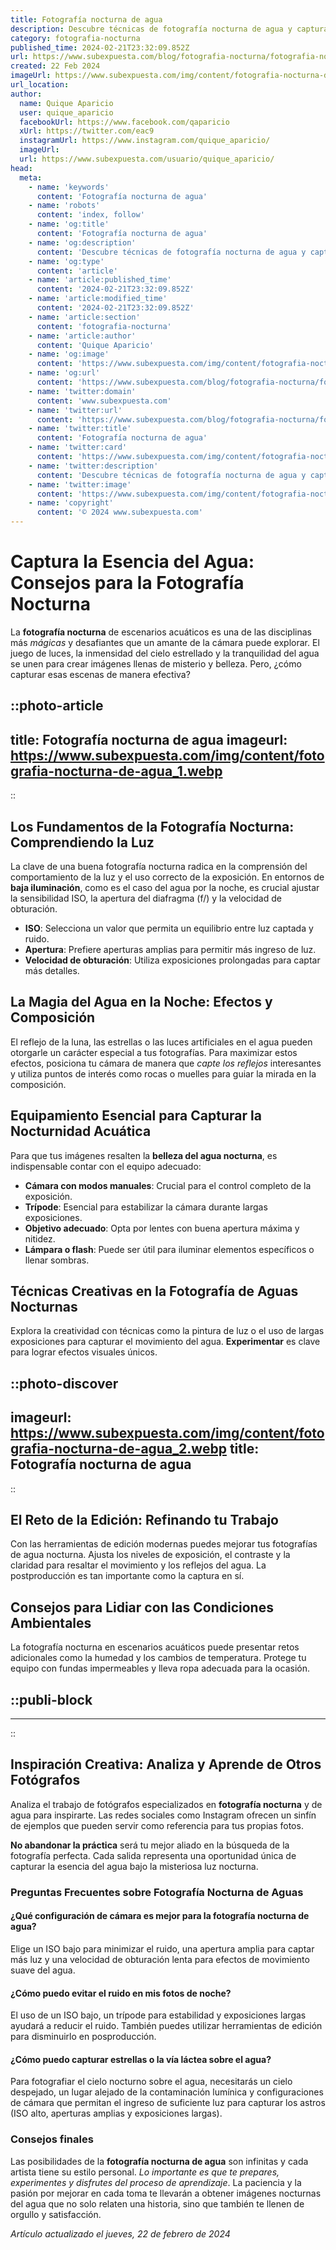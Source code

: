 ```yaml
---
title: Fotografía nocturna de agua
description: Descubre técnicas de fotografía nocturna de agua y captura la esencia mágica del mundo acuático bajo las estrellas.
category: fotografia-nocturna
published_time: 2024-02-21T23:32:09.852Z
url: https://www.subexpuesta.com/blog/fotografia-nocturna/fotografia-nocturna-de-agua
created: 22 Feb 2024
imageUrl: https://www.subexpuesta.com/img/content/fotografia-nocturna-de-agua_1.webp
url_location:
author:
  name: Quique Aparicio
  user: quique_aparicio
  facebookUrl: https://www.facebook.com/qaparicio
  xUrl: https://twitter.com/eac9
  instagramUrl: https://www.instagram.com/quique_aparicio/
  imageUrl: 
  url: https://www.subexpuesta.com/usuario/quique_aparicio/
head:
  meta:
    - name: 'keywords'
      content: 'Fotografía nocturna de agua'
    - name: 'robots'
      content: 'index, follow'
    - name: 'og:title'
      content: 'Fotografía nocturna de agua'
    - name: 'og:description'
      content: 'Descubre técnicas de fotografía nocturna de agua y captura la esencia mágica del mundo acuático bajo las estrellas.'
    - name: 'og:type'
      content: 'article'
    - name: 'article:published_time'
      content: '2024-02-21T23:32:09.852Z'
    - name: 'article:modified_time'
      content: '2024-02-21T23:32:09.852Z'
    - name: 'article:section'
      content: 'fotografia-nocturna'
    - name: 'article:author'
      content: 'Quique Aparicio'
    - name: 'og:image'
      content: 'https://www.subexpuesta.com/img/content/fotografia-nocturna-de-agua_1.webp'
    - name: 'og:url'
      content: 'https://www.subexpuesta.com/blog/fotografia-nocturna/fotografia-nocturna-de-agua'
    - name: 'twitter:domain'
      content: 'www.subexpuesta.com'
    - name: 'twitter:url'
      content: 'https://www.subexpuesta.com/blog/fotografia-nocturna/fotografia-nocturna-de-agua'
    - name: 'twitter:title'
      content: 'Fotografía nocturna de agua'
    - name: 'twitter:card'
      content: 'https://www.subexpuesta.com/img/content/fotografia-nocturna-de-agua_1.webp'
    - name: 'twitter:description'
      content: 'Descubre técnicas de fotografía nocturna de agua y captura la esencia mágica del mundo acuático bajo las estrellas.'
    - name: 'twitter:image'
      content: 'https://www.subexpuesta.com/img/content/fotografia-nocturna-de-agua_1.webp'
    - name: 'copyright'
      content: '© 2024 www.subexpuesta.com'
---
```

# Captura la Esencia del Agua: Consejos para la Fotografía Nocturna

La **fotografía nocturna** de escenarios acuáticos es una de las disciplinas más *mágicas* y desafiantes que un amante de la cámara puede explorar. El juego de luces, la inmensidad del cielo estrellado y la tranquilidad del agua se unen para crear imágenes llenas de misterio y belleza. Pero, ¿cómo capturar esas escenas de manera efectiva?


::photo-article
---
title: Fotografía nocturna de agua
imageurl: https://www.subexpuesta.com/img/content/fotografia-nocturna-de-agua_1.webp
---
::


## Los Fundamentos de la Fotografía Nocturna: Comprendiendo la Luz

La clave de una buena fotografía nocturna radica en la comprensión del comportamiento de la luz y el uso correcto de la exposición. En entornos de **baja iluminación**, como es el caso del agua por la noche, es crucial ajustar la sensibilidad ISO, la apertura del diafragma (f/) y la velocidad de obturación.

- **ISO**: Selecciona un valor que permita un equilibrio entre luz captada y ruido.
- **Apertura**: Prefiere aperturas amplias para permitir más ingreso de luz.
- **Velocidad de obturación**: Utiliza exposiciones prolongadas para captar más detalles.

## La Magia del Agua en la Noche: Efectos y Composición

El reflejo de la luna, las estrellas o las luces artificiales en el agua pueden otorgarle un carácter especial a tus fotografías. Para maximizar estos efectos, posiciona tu cámara de manera que *capte los reflejos* interesantes y utiliza puntos de interés como rocas o muelles para guiar la mirada en la composición.

## Equipamiento Esencial para Capturar la Nocturnidad Acuática

Para que tus imágenes resalten la **belleza del agua nocturna**, es indispensable contar con el equipo adecuado:

- **Cámara con modos manuales**: Crucial para el control completo de la exposición.
- **Trípode**: Esencial para estabilizar la cámara durante largas exposiciones.
- **Objetivo adecuado**: Opta por lentes con buena apertura máxima y nitidez.
- **Lámpara o flash**: Puede ser útil para iluminar elementos específicos o llenar sombras.

## Técnicas Creativas en la Fotografía de Aguas Nocturnas

Explora la creatividad con técnicas como la pintura de luz o el uso de largas exposiciones para capturar el movimiento del agua. **Experimentar** es clave para lograr efectos visuales únicos.


::photo-discover
---
imageurl: https://www.subexpuesta.com/img/content/fotografia-nocturna-de-agua_2.webp
title: Fotografía nocturna de agua
---
::


## El Reto de la Edición: Refinando tu Trabajo

Con las herramientas de edición modernas puedes mejorar tus fotografías de agua nocturna. Ajusta los niveles de exposición, el contraste y la claridad para resaltar el movimiento y los reflejos del agua. La postproducción es tan importante como la captura en sí.

## Consejos para Lidiar con las Condiciones Ambientales

La fotografía nocturna en escenarios acuáticos puede presentar retos adicionales como la humedad y los cambios de temperatura. Protege tu equipo con fundas impermeables y lleva ropa adecuada para la ocasión. 


  ::publi-block
  ---
  ---
  ::
  
  
## Inspiración Creativa: Analiza y Aprende de Otros Fotógrafos

Analiza el trabajo de fotógrafos especializados en **fotografía nocturna** y de agua para inspirarte. Las redes sociales como Instagram ofrecen un sinfín de ejemplos que pueden servir como referencia para tus propias fotos.

**No abandonar la práctica** será tu mejor aliado en la búsqueda de la fotografía perfecta. Cada salida representa una oportunidad única de capturar la esencia del agua bajo la misteriosa luz nocturna.

### Preguntas Frecuentes sobre Fotografía Nocturna de Aguas

#### ¿Qué configuración de cámara es mejor para la fotografía nocturna de agua?

Elige un ISO bajo para minimizar el ruido, una apertura amplia para captar más luz y una velocidad de obturación lenta para efectos de movimiento suave del agua.

#### ¿Cómo puedo evitar el ruido en mis fotos de noche?

El uso de un ISO bajo, un trípode para estabilidad y exposiciones largas ayudará a reducir el ruido. También puedes utilizar herramientas de edición para disminuirlo en posproducción.

#### ¿Cómo puedo capturar estrellas o la vía láctea sobre el agua?

Para fotografiar el cielo nocturno sobre el agua, necesitarás un cielo despejado, un lugar alejado de la contaminación lumínica y configuraciones de cámara que permitan el ingreso de suficiente luz para capturar los astros (ISO alto, aperturas amplias y exposiciones largas).

### Consejos finales

Las posibilidades de la **fotografía nocturna de agua** son infinitas y cada artista tiene su estilo personal. *Lo importante es que te prepares, experimentes y disfrutes del proceso de aprendizaje*. La paciencia y la pasión por mejorar en cada toma te llevarán a obtener imágenes nocturnas del agua que no solo relaten una historia, sino que también te llenen de orgullo y satisfacción.

_Artículo actualizado el jueves, 22 de febrero de 2024_